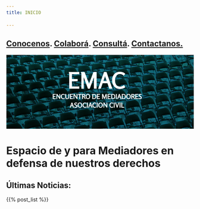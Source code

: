 ```yaml
---
title: INICIO

---
```

## [**Conocenos**](/quienes-somos/).  [**Colaborá**](/colabora/). [**Consultá**](/jurisprudencia/).   [**Contactanos.**](/contacto/)

![](/images/uploads/portada-facebook-1.png)

# Espacio de y para Mediadores en defensa de nuestros derechos 

## Últimas Noticias:

{{% post_list %}}